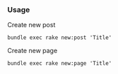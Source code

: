 ### Usage

Create new post
```shell
bundle exec rake new:post 'Title'
```

Create new page
```shell
bundle exec rake new:page 'Title'
```

